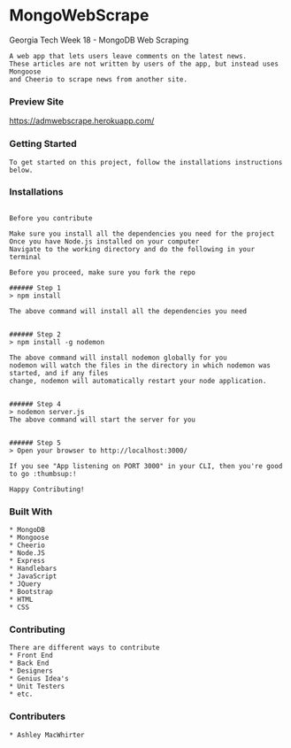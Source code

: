 # MongoWebScrape
Georgia Tech Week 18 - MongoDB Web Scraping

 ```
A web app that lets users leave comments on the latest news. 
These articles are not written by users of the app, but instead uses Mongoose 
and Cheerio to scrape news from another site.
 ```

### Preview Site


https://admwebscrape.herokuapp.com/


### Getting Started

```
To get started on this project, follow the installations instructions below.
```


### Installations
``` Installing

Before you contribute

Make sure you install all the dependencies you need for the project
Once you have Node.js installed on your computer
Navigate to the working directory and do the following in your terminal

Before you proceed, make sure you fork the repo

###### Step 1
> npm install

The above command will install all the dependencies you need


###### Step 2
> npm install -g nodemon

The above command will install nodemon globally for you
nodemon will watch the files in the directory in which nodemon was started, and if any files 
change, nodemon will automatically restart your node application.


###### Step 4
> nodemon server.js
The above command will start the server for you


###### Step 5
> Open your browser to http://localhost:3000/

If you see "App listening on PORT 3000" in your CLI, then you're good to go :thumbsup:!

Happy Contributing!

```


### Built With

```
* MongoDB
* Mongoose
* Cheerio
* Node.JS
* Express
* Handlebars
* JavaScript
* JQuery
* Bootstrap
* HTML
* CSS

```

### Contributing

```
There are different ways to contribute
* Front End
* Back End
* Designers
* Genius Idea's
* Unit Testers
* etc.
```

### Contributers

```
* Ashley MacWhirter
```


